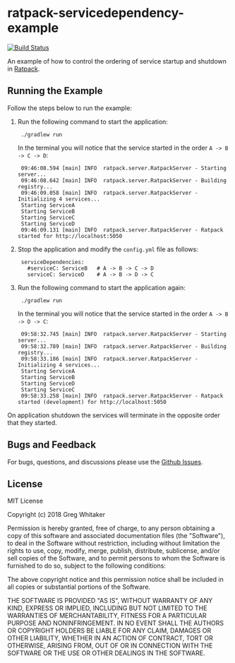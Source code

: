 # ratpack-servicedependency-example
[![Build Status](https://travis-ci.org/gregwhitaker/ratpack-servicedependency-example.svg?branch=master)](https://travis-ci.org/gregwhitaker/ratpack-servicedependency-example)

An example of how to control the ordering of service startup and shutdown in [Ratpack](https://ratpack.io).

## Running the Example
Follow the steps below to run the example:

1. Run the following command to start the application:

        ./gradlew run
        
    In the terminal you will notice that the service started in the order `A -> B -> C -> D`:

        09:46:08.594 [main] INFO  ratpack.server.RatpackServer - Starting server...
        09:46:08.642 [main] INFO  ratpack.server.RatpackServer - Building registry...
        09:46:09.058 [main] INFO  ratpack.server.RatpackServer - Initializing 4 services...
        Starting ServiceA
        Starting ServiceB
        Starting ServiceC
        Starting ServiceD
        09:46:09.131 [main] INFO  ratpack.server.RatpackServer - Ratpack started for http://localhost:5050
        
3. Stop the application and modify the `config.yml` file as follows:

        serviceDependencies:
          #serviceC: ServiceB   # A -> B -> C -> D
          serviceC: ServiceD    # A -> B -> D -> C
          
4. Run the following command to start the application again:

        ./gradlew run
        
    In the terminal you will notice that the service started in the order `A -> B -> D -> C`:
        
        09:58:32.745 [main] INFO  ratpack.server.RatpackServer - Starting server...
        09:58:32.789 [main] INFO  ratpack.server.RatpackServer - Building registry...
        09:58:33.186 [main] INFO  ratpack.server.RatpackServer - Initializing 4 services...
        Starting ServiceA
        Starting ServiceB
        Starting ServiceD
        Starting ServiceC
        09:58:33.258 [main] INFO  ratpack.server.RatpackServer - Ratpack started (development) for http://localhost:5050
        
On application shutdown the services will terminate in the opposite order that they started.

## Bugs and Feedback
For bugs, questions, and discussions please use the [Github Issues](https://github.com/gregwhitaker/ratpack-servicedependency-example/issues).

## License
MIT License

Copyright (c) 2018 Greg Whitaker

Permission is hereby granted, free of charge, to any person obtaining a copy
of this software and associated documentation files (the "Software"), to deal
in the Software without restriction, including without limitation the rights
to use, copy, modify, merge, publish, distribute, sublicense, and/or sell
copies of the Software, and to permit persons to whom the Software is
furnished to do so, subject to the following conditions:

The above copyright notice and this permission notice shall be included in all
copies or substantial portions of the Software.

THE SOFTWARE IS PROVIDED "AS IS", WITHOUT WARRANTY OF ANY KIND, EXPRESS OR
IMPLIED, INCLUDING BUT NOT LIMITED TO THE WARRANTIES OF MERCHANTABILITY,
FITNESS FOR A PARTICULAR PURPOSE AND NONINFRINGEMENT. IN NO EVENT SHALL THE
AUTHORS OR COPYRIGHT HOLDERS BE LIABLE FOR ANY CLAIM, DAMAGES OR OTHER
LIABILITY, WHETHER IN AN ACTION OF CONTRACT, TORT OR OTHERWISE, ARISING FROM,
OUT OF OR IN CONNECTION WITH THE SOFTWARE OR THE USE OR OTHER DEALINGS IN THE
SOFTWARE.